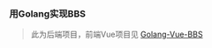 ### 用Golang实现BBS
> 此为后端项目，前端Vue项目见 [Golang-Vue-BBS](https://github.com/Cyberist-Edgar/Golang-Vue-BBS)
